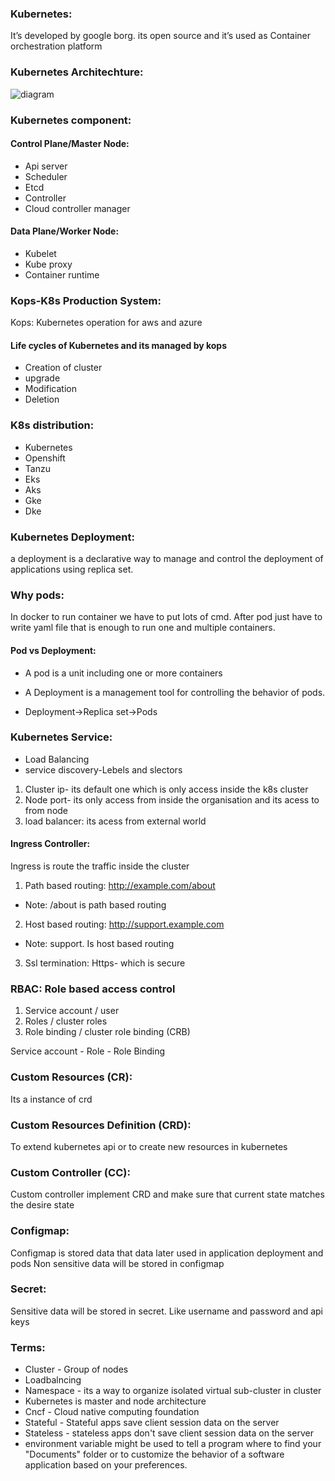 ### Kubernetes:
It’s developed by google borg. its open source and it’s used as Container orchestration platform 

### Kubernetes Architechture:
![diagram](https://miro.medium.com/v2/resize:fit:5756/1*t2kujM8JnnAU1EmJkBX-QQ.png)
### Kubernetes component:
#### Control Plane/Master Node:
- Api server
- Scheduler
- Etcd
- Controller 
- Cloud controller manager 

#### Data Plane/Worker Node:
- Kubelet
- Kube proxy
- Container runtime 

### Kops-K8s Production System:
Kops: Kubernetes operation for aws and azure
#### Life cycles of Kubernetes and its managed by kops 
- Creation of cluster
- upgrade 
- Modification 
- Deletion

### K8s distribution:
- Kubernetes 
- Openshift
- Tanzu
- Eks
- Aks
- Gke
- Dke

### Kubernetes Deployment:
a deployment is a declarative way to manage and control the deployment of applications using replica set.

### Why pods:
In docker to run container we have to put lots of cmd. After pod just have to write yaml file that is enough to run one and multiple containers.

#### Pod vs Deployment:
- A pod is a unit including one or more containers
- A Deployment is a management tool for controlling the behavior of pods.

- Deployment->Replica set->Pods

### Kubernetes Service:
- Load Balancing
- service discovery-Lebels and slectors
1. Cluster ip- its default one which is only access inside the k8s cluster
2. Node port- its only access from inside the organisation and its acess to from node
3. load balancer: its acess from external world

#### Ingress Controller:
Ingress is route the traffic inside the cluster
1. Path based routing: http://example.com/about
- Note: /about is path based routing

2. Host based routing: http://support.example.com
- Note: support. Is host based routing

3. Ssl termination:
Https- which is secure 

### RBAC: Role based access control 
1. Service account / user
2. Roles / cluster roles
3. Role binding / cluster role binding (CRB)

Service account - Role - Role Binding 

### Custom Resources (CR):
Its a instance of crd

### Custom Resources Definition (CRD):
To extend kubernetes api or to create new resources in kubernetes 

### Custom Controller (CC):
Custom controller implement CRD and make sure that current state matches the desire state

### Configmap:
Configmap is stored data that data later used in application deployment and pods 
Non sensitive data will be stored in configmap

### Secret:
Sensitive data will be stored in secret. Like username and password and api keys

### Terms:
- Cluster - Group of nodes
- Loadbalncing
- Namespace - its a way to organize isolated virtual sub-cluster in cluster
- Kubernetes is master and node architecture 
- Cncf - Cloud native computing foundation 
- Stateful - Stateful apps save client session data on the server
- Stateless - stateless apps don't save client session data on the server
- environment variable might be used to tell a program where to find your "Documents" folder or to customize the behavior of a software application based on your preferences.
